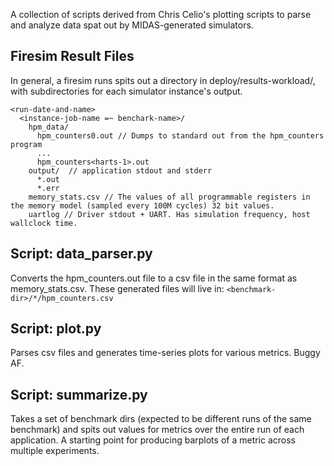 A collection of scripts derived from Chris Celio's plotting scripts to
parse and analyze data spat out by MIDAS-generated simulators.

## Firesim Result Files 

In general, a firesim runs spits out a directory in deploy/results-workload/<run-date-and-name>, with subdirectories for each simulator instance's output. 
```
<run-date-and-name>
  <instance-job-name =~ benchark-name>/
    hpm_data/
      hpm_counters0.out // Dumps to standard out from the hpm_counters program
      ...
      hpm_counters<harts-1>.out
    output/  // application stdout and stderr 
      *.out 
      *.err
    memory_stats.csv // The values of all programmable registers in the memory model (sampled every 100M cycles) 32 bit values.
    uartlog // Driver stdout + UART. Has simulation frequency, host wallclock time.
```

## Script: data_parser.py
Converts the hpm_counters<hart>.out file to a csv file in the same format as memory_stats.csv. These generated files will live in:
```<benchmark-dir>/*/hpm_counters.csv```
  
## Script: plot.py
Parses csv files and generates time-series plots for various metrics. Buggy AF.

## Script: summarize.py
Takes a set of benchmark dirs (expected to be different runs of the same benchmark) and spits out values for metrics over the entire run of each application. A starting point for producing barplots of a metric across multiple experiments.


